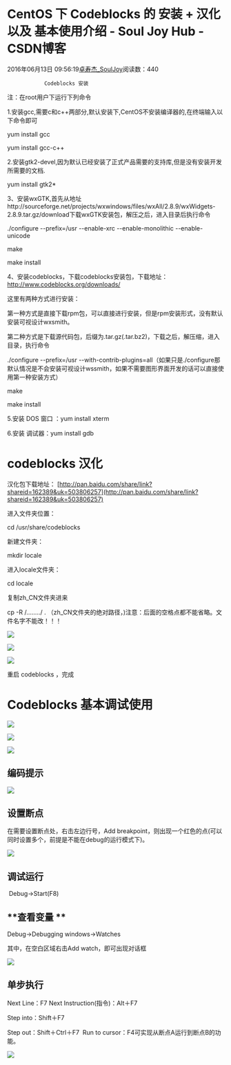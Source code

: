 # CentOS 下 Codeblocks 的 安装 + 汉化 以及 基本使用介绍 - Soul Joy Hub - CSDN博客

2016年06月13日 09:56:19[卓寿杰_SoulJoy](https://me.csdn.net/u011239443)阅读数：440


                Codeblocks 安装

注：在root用户下运行下列命令 

1.安装gcc,需要c和c++两部分,默认安装下,CentOS不安装编译器的,在终端输入以下命令即可 

yum install gcc 

yum install gcc-c++ 

2.安装gtk2-devel,因为默认已经安装了正式产品需要的支持库,但是没有安装开发所需要的文档. 

yum install gtk2* 

3、安装wxGTK,首先从地址http://sourceforge.net/projects/wxwindows/files/wxAll/2.8.9/wxWidgets-2.8.9.tar.gz/download下载wxGTK安装包，解压之后，进入目录后执行命令 

./configure --prefix=/usr --enable-xrc --enable-monolithic --enable-unicode 

 make 

 make install 

4、安装codeblocks，下载codeblocks安装包，下载地址：http://www.codeblocks.org/downloads/ 

这里有两种方式进行安装： 

第一种方式是直接下载rpm包，可以直接进行安装，但是rpm安装形式，没有默认安装可视设计wxsmith。 

第二种方式是下载源代码包，后缀为.tar.gz(.tar.bz2)，下载之后，解压缩，进入目录，执行命令 

./configure --prefix=/usr --with-contrib-plugins=all（如果只是./configure那默认情况是不会安装可视设计wssmith，如果不需要图形界面开发的话可以直接使用第一种安装方式） 

make 

make install 

5.安装 DOS 窗口 ：yum install xterm 

6.安装 调试器：yum install gdb 

# codeblocks 汉化

汉化包下载地址：
[http://pan.baidu.com/share/link?shareid=162389&uk=503806257](http://pan.baidu.com/share/link?shareid=162389&uk=503806257)

进入文件夹位置：

cd /usr/share/codeblocks

新建文件夹：

mkdir locale

进入locale文件夹：

cd locale

复制zh_CN文件夹进来

cp -R /......../ . （zh_CN文件夹的绝对路径，)注意：后面的空格点都不能省略。文件名字不能改！！！

![](http://images.cnitblog.com/blog/709693/201501/242337531252784.png)

![](http://images.cnitblog.com/blog/709693/201501/242337588753274.png)

![](http://images.cnitblog.com/blog/709693/201501/242337596563146.png)

重启 codeblocks ，完成


# Codeblocks 基本调试使用

![](http://images.cnitblog.com/blog/709693/201501/242338009381105.png)

![](http://images.cnitblog.com/blog/709693/201501/242338047354265.png)

![](http://images.cnitblog.com/blog/709693/201501/242338070475639.png)

## 编码提示

![](http://images.cnitblog.com/blog/709693/201501/242338086726168.png)

## 设置断点 

在需要设置断点处，右击左边行号，Add breakpoint，则出现一个红色的点(可以同时设置多个，前提是不能在debug的运行模式下)。


![](http://images.cnitblog.com/blog/709693/201501/242338091107768.png)

## 调试运行

 Debug->Start(F8) 

## **查看变量 **

Debug->Debugging windows->Watches

其中，在空白区域右击Add watch，即可出现对话框

![](http://images.cnitblog.com/blog/709693/201501/242338100785697.png)

## 单步执行 

Next Line：F7 Next Instruction(指令)：Alt＋F7 

Step into：Shift＋F7 

Step out：Shift＋Ctrl＋F7 
Run to cursor：F4可实现从断点A运行到断点B的功能。

![](http://images.cnitblog.com/blog/709693/201501/242338104389740.png)

